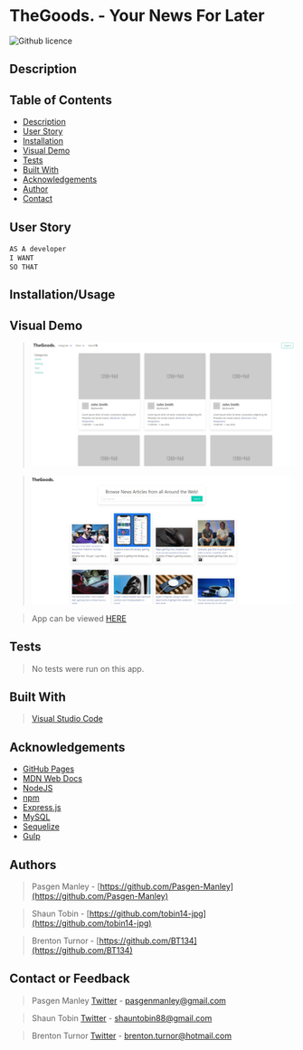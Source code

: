 # TheGoods. - Your News For Later

![Github licence](http://img.shields.io/badge/license-MIT-blue.svg)
## Description

> 

 ## Table of Contents 
  - [Description](#description)
  - [User Story](#user-story)
  - [Installation](#installation)
  - [Visual Demo](#visual-demo)
  - [Tests](#tests)
  - [Built With](#built-with)
  - [Acknowledgements](#acknowledgements)
  - [Author](#author)
  - [Contact](#contact)

## User Story
```
AS A developer 
I WANT 
SO THAT 
```

## Installation/Usage


## Visual Demo

><img src=".\assets\images\Screenshot.JPG" alt= "Screenshot of homepage">

><img src=".\assets\images\Screenshot2.JPG" alt= "Screenshot of search page">

> App can be viewed [HERE]()

## Tests

> No tests were run on this app.

## Built With

> [Visual Studio Code](https://code.visualstudio.com/)

## Acknowledgements

* [GitHub Pages](https://pages.github.com)
* [MDN Web Docs](https://developer.mozilla.org/en-US/)
* [NodeJS](https://nodejs.org/en/)
* [npm](https://www.npmjs.com/)
* [Express.js](https://expressjs.com/)
* [MySQL](https://www.mysql.com/)
* [Sequelize](https://sequelize.org/)
* [Gulp](https://gulpjs.com/)

## Authors

> Pasgen Manley - [https://github.com/Pasgen-Manley](https://github.com/Pasgen-Manley)

> Shaun Tobin - [https://github.com/tobin14-jpg](https://github.com/tobin14-jpg)

> Brenton Turnor - [https://github.com/BT134](https://github.com/BT134)


## Contact or Feedback 

> Pasgen Manley [Twitter](https://twitter.com/ManleyPasgen) - pasgenmanley@gmail.com

> Shaun Tobin [Twitter]() - shauntobin88@gmail.com

> Brenton Turnor [Twitter](https://twitter.com/BTurnor) - brenton.turnor@hotmail.com

